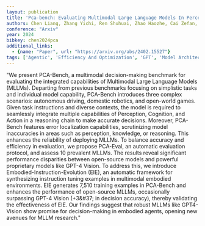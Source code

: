 ```yaml
---
layout: publication
title: 'Pca-bench: Evaluating Multimodal Large Language Models In Perception-cognition-action Chain'
authors: Chen Liang, Zhang Yichi, Ren Shuhuai, Zhao Haozhe, Cai Zefan, Wang Yuchi, Wang Peiyi, Meng Xiangdi, Liu Tianyu, Chang Baobao
conference: "Arxiv"
year: 2024
bibkey: chen2024pca
additional_links:
  - {name: "Paper", url: "https://arxiv.org/abs/2402.15527"}
tags: ['Agentic', 'Efficiency And Optimization', 'GPT', 'Model Architecture', 'Multimodal Models', 'Reinforcement Learning', 'Tools', 'Training Techniques']
---
```

"We present PCA-Bench, a multimodal decision-making benchmark for evaluating the integrated capabilities of Multimodal Large Language Models (MLLMs). Departing from previous benchmarks focusing on simplistic tasks and individual model capability, PCA-Bench introduces three complex scenarios: autonomous driving, domestic robotics, and open-world games. Given task instructions and diverse contexts, the model is required to seamlessly integrate multiple capabilities of Perception, Cognition, and Action in a reasoning chain to make accurate decisions. Moreover, PCA-Bench features error localization capabilities, scrutinizing model inaccuracies in areas such as perception, knowledge, or reasoning. This enhances the reliability of deploying MLLMs. To balance accuracy and efficiency in evaluation, we propose PCA-Eval, an automatic evaluation protocol, and assess 10 prevalent MLLMs. The results reveal significant performance disparities between open-source models and powerful proprietary models like GPT-4 Vision. To address this, we introduce Embodied-Instruction-Evolution (EIE), an automatic framework for synthesizing instruction tuning examples in multimodal embodied environments. EIE generates 7,510 training examples in PCA-Bench and enhances the performance of open-source MLLMs, occasionally surpassing GPT-4 Vision (+3\&#37; in decision accuracy), thereby validating the effectiveness of EIE. Our findings suggest that robust MLLMs like GPT4-Vision show promise for decision-making in embodied agents, opening new avenues for MLLM research."
